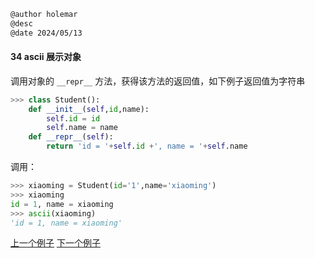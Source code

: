 ```markdown
@author holemar
@desc 
@date 2024/05/13
```

#### 34  ascii 展示对象　　

调用对象的 `__repr__` 方法，获得该方法的返回值，如下例子返回值为字符串

```python
>>> class Student():
    def __init__(self,id,name):
        self.id = id
        self.name = name
    def __repr__(self):
        return 'id = '+self.id +', name = '+self.name
```
调用：
```python
>>> xiaoming = Student(id='1',name='xiaoming')
>>> xiaoming
id = 1, name = xiaoming
>>> ascii(xiaoming)
'id = 1, name = xiaoming'
```

[上一个例子](33.md)    [下一个例子](35.md)